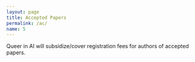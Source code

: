 ```yaml
---
layout: page
title: Accepted Papers
permalink: /ac/
name: 5
---
```

<!-- ### Accepted Papers
* *Title* 
Authors  -->

Queer in AI will subsidize/cover registration fees for authors of accepted papers.